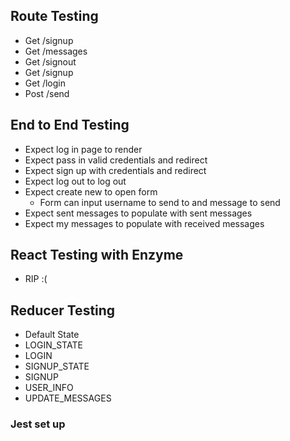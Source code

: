 ## Route Testing
- Get /signup
- Get /messages
- Get /signout
- Get /signup
- Get /login
- Post /send

## End to End Testing
- Expect log in page to render
- Expect pass in valid credentials and redirect
- Expect sign up with credentials and redirect
- Expect log out to log out
- Expect create new to open form
  - Form can input username to send to and message to send
- Expect sent messages to populate with sent messages
- Expect my messages to populate with received messages

## React Testing with Enzyme
- RIP :(

## Reducer Testing
- Default State
- LOGIN_STATE
- LOGIN
- SIGNUP_STATE
- SIGNUP
- USER_INFO
- UPDATE_MESSAGES


### Jest set up 
